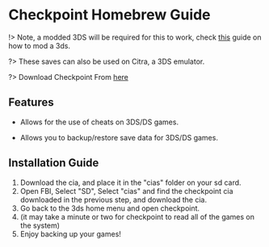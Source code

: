 # Checkpoint Homebrew Guide

!> Note, a modded 3DS will be required for this to work, check [this](https://3ds.skyybrew.xyz/#/) guide on how to mod a 3ds.

?> These saves can also be used on Citra, a 3DS emulator.

?> Download Checkpoint From [here](https://github.com/BernardoGiordano/Checkpoint/releases/download/v3.7.4/Checkpoint.cia)

## Features
- Allows for the use of cheats on 3DS/DS games. 

- Allows you to backup/restore save data for 3DS/DS games.


## Installation Guide

1. Download the cia, and place it in the "cias" folder on your sd card.
2. Open FBI, Select "SD", Select "cias" and find the checkpoint cia downloaded in the previous step, 
and download the cia.
3. Go back to the 3ds home menu and open checkpoint.
4. (it may take a minute or two for checkpoint to read all of the games on the system)
5. Enjoy backing up your games!
